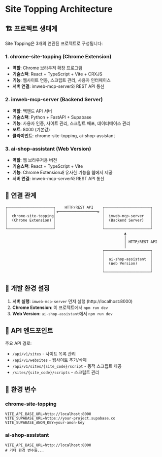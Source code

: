 # Site Topping Architecture

## 🏗️ 프로젝트 생태계

Site Topping은 3개의 연관된 프로젝트로 구성됩니다:

### 1. chrome-site-topping (Chrome Extension)
- **역할**: Chrome 브라우저 확장 프로그램
- **기술스택**: React + TypeScript + Vite + CRXJS
- **기능**: 웹사이트 연동, 스크립트 관리, 사용자 인터페이스
- **서버 연결**: imweb-mcp-server와 REST API 통신

### 2. imweb-mcp-server (Backend Server)
- **역할**: 백엔드 API 서버
- **기술스택**: Python + FastAPI + Supabase
- **기능**: 사용자 인증, 사이트 관리, 스크립트 배포, 데이터베이스 관리
- **포트**: 8000 (기본값)
- **클라이언트**: chrome-site-topping, ai-shop-assistant

### 3. ai-shop-assistant (Web Version)
- **역할**: 웹 브라우저용 버전
- **기술스택**: React + TypeScript + Vite
- **기능**: Chrome Extension과 유사한 기능을 웹에서 제공
- **서버 연결**: imweb-mcp-server와 REST API 통신

## 🔗 연결 관계

```
┌─────────────────────┐    HTTP/REST API    ┌─────────────────────┐
│                     │◄──────────────────► │                     │
│  chrome-site-topping│                     │  imweb-mcp-server   │
│  (Chrome Extension) │                     │  (Backend Server)   │
│                     │                     │                     │
└─────────────────────┘                     └─────────────────────┘
                                                      ▲
                                                      │
                                                      │ HTTP/REST API
                                                      │
                                            ┌─────────────────────┐
                                            │                     │
                                            │  ai-shop-assistant  │
                                            │  (Web Version)      │
                                            │                     │
                                            └─────────────────────┘
```

## 🚀 개발 환경 설정

1. **서버 실행**: `imweb-mcp-server` 먼저 실행 (http://localhost:8000)
2. **Chrome Extension**: 이 프로젝트에서 `npm run dev`
3. **Web Version**: `ai-shop-assistant`에서 `npm run dev`

## 📡 API 엔드포인트

주요 API 경로:
- `/api/v1/sites` - 사이트 목록 관리
- `/api/v1/websites` - 웹사이트 추가/삭제
- `/api/v1/sites/{site_code}/script` - 동적 스크립트 제공
- `/sites/{site_code}/scripts` - 스크립트 관리

## 🔑 환경 변수

### chrome-site-topping
```env
VITE_API_BASE_URL=http://localhost:8000
VITE_SUPABASE_URL=https://your-project.supabase.co
VITE_SUPABASE_ANON_KEY=your-anon-key
```

### ai-shop-assistant
```env
VITE_API_BASE_URL=http://localhost:8000
# 기타 환경 변수들...
```

